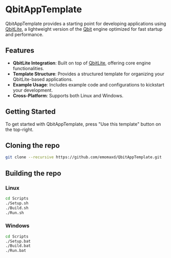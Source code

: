 # QbitAppTemplate

QbitAppTemplate provides a starting point for developing applications using [QbitLite](https://github.com/emomaxd/QbitLite), a lightweight version of the [Qbit](https://github.com/emomaxd/Qbit) engine optimized for fast startup and performance.

## Features

- **QbitLite Integration**: Built on top of [QbitLite](https://github.com/emomaxd/QbitLite), offering core engine functionalities.
- **Template Structure**: Provides a structured template for organizing your QbitLite-based applications.
- **Example Usage**: Includes example code and configurations to kickstart your development.
- **Cross-Platform**: Supports both Linux and Windows.

## Getting Started

To get started with QbitAppTemplate, press "Use this template" button on the top-right.

## Cloning the repo

```bash
git clone --recursive https://github.com/emomaxd/QbitAppTemplate.git
```

## Building the repo

### Linux
```bash
cd Scripts
./Setup.sh
./Build.sh
./Run.sh
```

### Windows
```bash
cd Scripts
./Setup.bat
./Build.bat
./Run.bat
```